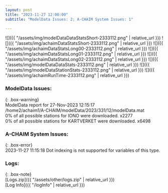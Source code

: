 ```yaml
---
layout: post
title: "2023-11-27 12:00:00"
subtitle: "ModelData Issues: 2; A-CHAIM System Issues: 1"

---
```


![]({{ "/assets/img/modelDataDataStatsShort-2333112.png" | relative_url }})
![]({{ "/assets/img/achaimDataStatsShort-2333112.png" | relative_url }})
![]({{ "/assets/img/achaimDataStatsLong00-2333112.png" | relative_url }})
![]({{ "/assets/img/achaimDataStatsLong01-2333112.png" | relative_url }})
![]({{ "/assets/img/achaimDataStatsLong02-2333112.png" | relative_url }})
![]({{ "/assets/img/modelDataDataStats-2333112.png" | relative_url }})
![]({{ "/assets/img/modelDataStationStats-2333112.png" | relative_url }})
![]({{ "/assets/img/achaimRunTime-2333112.png" | relative_url }})


### ModelData Issues:  
  
{: .box-warning}  
 ModelData report for 27-Nov-2023 12:15:17   
 /home2/achaim1/A-CHAIM/modelData/2023/331/12/modelData.mat   
 0% of all possible stations for IONO were downloaded. x2277   
 0% of all possible stations for KARTVERKET were downloaded. x6498   
  
### A-CHAIM System Issues:  
  
{: .box-error}  
2023-11-27 11:15:18 Dot indexing is not supported for variables of this type.  

### Logs:  
  
{: .box-note}  
[Logs.zip]({{ "/assets/other/logs.zip" | relative_url }})  
[Log Info]({{ "/logInfo" | relative_url }})  
